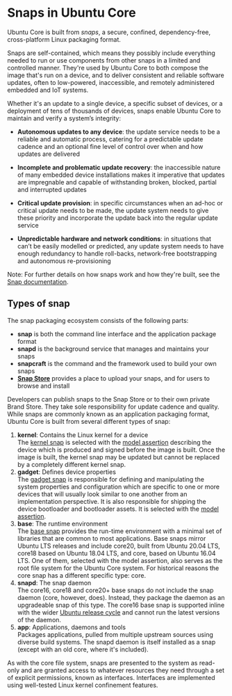 # Snaps in Ubuntu Core

Ubuntu Core is built from *snaps*, a secure, confined, dependency-free, cross-platform Linux packaging format.

Snaps are self-contained, which means they possibly include everything needed to run or use components from other snaps in a limited and controlled manner. They're used by Ubuntu Core to both compose the image that's run on a device, and to deliver consistent and reliable software updates, often to low-powered, inaccessible, and remotely administered embedded and IoT systems.

Whether it's an update to a single device, a specific subset of devices, or a deployment of tens of thousands of devices, snaps enable Ubuntu Core to maintain and verify a system’s integrity:

* **Autonomous updates to any device**: the update service needs to be a reliable and automatic process, catering for a predictable update cadence and an optional fine level of control over when and how updates are delivered

* **Incomplete and problematic update recovery**: the inaccessible nature of many embedded device installations makes it imperative that updates are impregnable and capable of withstanding broken, blocked, partial and interrupted updates

* **Critical update provision**: in specific circumstances when an ad-hoc or critical update needs to be made, the update system needs to give these priority and incorporate the update back into the regular update service

* **Unpredictable hardware and network conditions**:  in situations that can’t be easily modelled or predicted, any update system needs to have enough redundancy to handle roll-backs, network-free bootstrapping and autonomous re-provisioning

 Note: For further details on how snaps work and how they're built, see the [Snap documentation](https://snapcraft.io/docs).

## Types of snap

The snap packaging ecosystem consists of the following parts:

* **snap** is both the command line interface and the application package format
* **snapd** is the background service that manages and maintains your snaps
* **snapcraft** is the command and the framework used to build your own snaps
* **[Snap Store](https://snapcraft.io/store)** provides a place to upload your snaps, and for users to browse and install

Developers can publish snaps to the Snap Store or to their own private Brand Store. They take sole responsibility for update cadence and quality. While snaps are commonly known as an application packaging format, Ubuntu Core is built from several different types of snap:

1. **kernel**: Contains the Linux kernel for a device</br>
The [kernel snap](https://snapcraft.io/docs/kernel-snap) is selected with the [model assertion](/reference/assertions/model) describing the device which is produced and signed before the image is built. Once the image is built, the kernel snap may be updated but cannot be replaced by a completely different kernel snap.
1. **gadget**: Defines device properties</br>
The [gadget snap](/reference/gadget-snap-format) is responsible for defining and manipulating the system properties and configuration which are specific to one or more devices that will usually look similar to one another from an implementation perspective. It is also responsible for shipping the device bootloader and bootloader assets. It is selected with the [model assertion](/reference/assertions/model).
1. **base**: The runtime environment</br>
The [base snap](https://snapcraft.io/docs/base-snaps) provides the run-time environment with a minimal set of libraries that are common to most applications. Base snaps mirror Ubuntu LTS releases and include core20, built from Ubuntu 20.04 LTS, core18 based on Ubuntu 18.04 LTS, and core, based on Ubuntu 16.04 LTS. One of them, selected with the model assertion, also serves as the root file system for the Ubuntu Core system.
For historical reasons the core snap has a different specific type: core.
1. **snapd**: The snap daemon</br>
The core16, core18 and core20+ base snaps do not include the snap daemon (core, however, does). Instead, they package the daemon as an upgradeable snap of this type.
  The core16 base snap is supported inline with the wider [Ubuntu release cycle](https://ubuntu.com/about/release-cycle) and cannot run the latest versions of the daemon.
1. **app**: Applications, daemons and tools</br>
Packages applications, pulled from multiple upstream sources using diverse build systems. The snapd daemon is itself installed as a snap (except with an old core, where it's included).

As with the core file system, snaps are presented to the system as read-only and are granted access to whatever resources they need through a set of explicit permissions, known as interfaces. Interfaces are implemented using well-tested Linux kernel confinement features.
